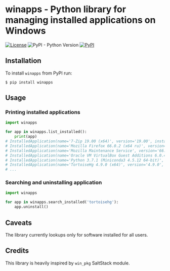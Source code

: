 # winapps - Python library for managing installed applications on Windows
[![License](https://img.shields.io/pypi/l/winapps.svg)](https://www.apache.org/licenses/LICENSE-2.0)
![PyPI - Python Version](https://img.shields.io/pypi/pyversions/winapps.svg)
[![PyPI](https://img.shields.io/pypi/v/winapps.svg)](https://pypi.org/project/winapps/)

## Installation
To install `winapps` from PyPI run:
```shell
$ pip install winapps
```

## Usage
### Printing installed applications
```python
import winapps

for app in winapps.list_installed():
    print(app)
# InstalledApplication(name='7-Zip 19.00 (x64)', version='19.00', install_date=None, install_location=WindowsPath('C:/Program Files/7-Zip'), install_source=None, modify_path=None, publisher='Igor Pavlov', uninstall_string='C:\\Program Files\\7-Zip\\Uninstall.exe')
# InstalledApplication(name='Mozilla Firefox 66.0.2 (x64 ru)', version='66.0.2', install_date=None, install_location=WindowsPath('C:/Program Files/Mozilla Firefox'), install_source=None, modify_path=None, publisher='Mozilla', uninstall_string='"C:\\Program Files\\Mozilla Firefox\\uninstall\\helper.exe"')
# InstalledApplication(name='Mozilla Maintenance Service', version='66.0.2', install_date=None, install_location=None, install_source=None, modify_path=None, publisher='Mozilla', uninstall_string='"C:\\Program Files (x86)\\Mozilla Maintenance Service\\uninstall.exe"')
# InstalledApplication(name='Oracle VM VirtualBox Guest Additions 6.0.4', version='6.0.4.0', install_date=None, install_location=None, install_source=None, modify_path=None, publisher='Oracle Corporation', uninstall_string='C:\\Program Files\\Oracle\\VirtualBox Guest Additions\\uninst.exe')
# InstalledApplication(name='Python 3.7.1 (Miniconda3 4.5.12 64-bit)', version='4.5.12', install_date=None, install_location=None, install_source=None, modify_path=None, publisher='Anaconda, Inc.', uninstall_string='"C:\\ProgramData\\Miniconda3\\Uninstall-Miniconda3.exe"')
# InstalledApplication(name='TortoiseHg 4.9.0 (x64)', version='4.9.0', install_date=datetime.date(2019, 4, 3), install_location=WindowsPath('C:/Program Files/TortoiseHg'), install_source=WindowsPath('C:/Users/Roman Inflianskas/Downloads'), modify_path='MsiExec.exe /I{9DF3A4E8-0C61-49CC-9170-79B0DE20EF25}', publisher='Steve Borho and others', uninstall_string='MsiExec.exe /I{9DF3A4E8-0C61-49CC-9170-79B0DE20EF25}')
# ...
```

### Searching and uninstalling application
```python
import winapps

for app in winapps.search_installed('tortoisehg'):
    app.uninstall()
```

## Caveats
The library currently lookups only for software installed for all users.

## Credits
This library is heavily inspired by `win_pkg` SaltStack module.